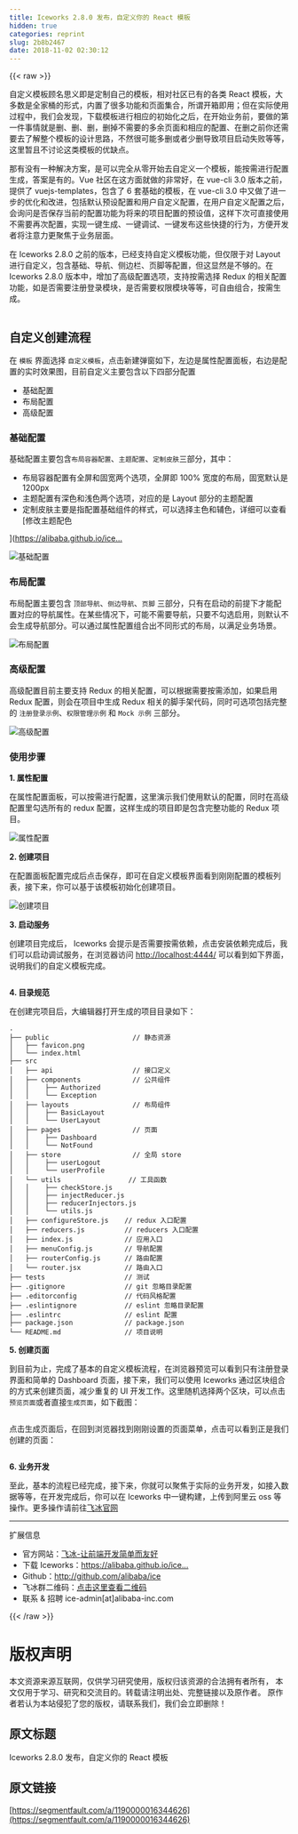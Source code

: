 ```yaml
---
title: Iceworks 2.8.0 发布，自定义你的 React 模板
hidden: true
categories: reprint
slug: 2b8b2467
date: 2018-11-02 02:30:12
---
```


{{< raw >}}
<p>&#x81EA;&#x5B9A;&#x4E49;&#x6A21;&#x677F;&#x987E;&#x540D;&#x601D;&#x4E49;&#x5373;&#x662F;&#x5B9A;&#x5236;&#x81EA;&#x5DF1;&#x7684;&#x6A21;&#x677F;&#xFF0C;&#x76F8;&#x5BF9;&#x793E;&#x533A;&#x5DF2;&#x6709;&#x7684;&#x5404;&#x7C7B; React &#x6A21;&#x677F;&#xFF0C;&#x5927;&#x591A;&#x6570;&#x662F;&#x5168;&#x5BB6;&#x6876;&#x7684;&#x5F62;&#x5F0F;&#xFF0C;&#x5185;&#x7F6E;&#x4E86;&#x5F88;&#x591A;&#x529F;&#x80FD;&#x548C;&#x9875;&#x9762;&#x96C6;&#x5408;&#xFF0C;&#x6240;&#x8C13;&#x5F00;&#x7BB1;&#x5373;&#x7528;&#xFF1B;&#x4F46;&#x5728;&#x5B9E;&#x9645;&#x4F7F;&#x7528;&#x8FC7;&#x7A0B;&#x4E2D;&#xFF0C;&#x6211;&#x4EEC;&#x4F1A;&#x53D1;&#x73B0;&#xFF0C;&#x4E0B;&#x8F7D;&#x6A21;&#x677F;&#x8FDB;&#x884C;&#x76F8;&#x5E94;&#x7684;&#x521D;&#x59CB;&#x5316;&#x4E4B;&#x540E;&#xFF0C;&#x5728;&#x5F00;&#x59CB;&#x4E1A;&#x52A1;&#x524D;&#xFF0C;&#x8981;&#x505A;&#x7684;&#x7B2C;&#x4E00;&#x4EF6;&#x4E8B;&#x60C5;&#x5C31;&#x662F;&#x5220;&#x3001;&#x5220;&#x3001;&#x5220;&#xFF0C;&#x5220;&#x6389;&#x4E0D;&#x9700;&#x8981;&#x7684;&#x591A;&#x4F59;&#x9875;&#x9762;&#x548C;&#x76F8;&#x5E94;&#x7684;&#x914D;&#x7F6E;&#x3001;&#x5728;&#x5220;&#x4E4B;&#x524D;&#x4F60;&#x8FD8;&#x9700;&#x8981;&#x53BB;&#x4E86;&#x89E3;&#x6574;&#x4E2A;&#x6A21;&#x677F;&#x7684;&#x8BBE;&#x8BA1;&#x601D;&#x8DEF;&#xFF0C;&#x4E0D;&#x7136;&#x5F88;&#x53EF;&#x80FD;&#x591A;&#x5220;&#x6216;&#x8005;&#x5C11;&#x5220;&#x5BFC;&#x81F4;&#x9879;&#x76EE;&#x542F;&#x52A8;&#x5931;&#x8D25;&#x7B49;&#x7B49;&#xFF0C;&#x8FD9;&#x91CC;&#x6682;&#x4E14;&#x4E0D;&#x8BA8;&#x8BBA;&#x8FD9;&#x7C7B;&#x6A21;&#x677F;&#x7684;&#x4F18;&#x7F3A;&#x70B9;&#x3002;</p><p>&#x90A3;&#x6709;&#x6CA1;&#x6709;&#x4E00;&#x79CD;&#x89E3;&#x51B3;&#x65B9;&#x6848;&#xFF0C;&#x662F;&#x53EF;&#x4EE5;&#x5B8C;&#x5168;&#x4ECE;&#x96F6;&#x5F00;&#x59CB;&#x53BB;&#x81EA;&#x5B9A;&#x4E49;&#x4E00;&#x4E2A;&#x6A21;&#x677F;&#xFF0C;&#x80FD;&#x6309;&#x9700;&#x8FDB;&#x884C;&#x914D;&#x7F6E;&#x751F;&#x6210;&#xFF0C;&#x7B54;&#x6848;&#x662F;&#x6709;&#x7684;&#x3002;Vue &#x793E;&#x533A;&#x5728;&#x8FD9;&#x65B9;&#x9762;&#x5C31;&#x505A;&#x7684;&#x975E;&#x5E38;&#x597D;&#xFF0C;&#x5728; vue-cli 3.0 &#x7248;&#x672C;&#x4E4B;&#x524D;&#xFF0C;&#x63D0;&#x4F9B;&#x4E86; vuejs-templates&#xFF0C;&#x5305;&#x542B;&#x4E86; 6 &#x5957;&#x57FA;&#x7840;&#x7684;&#x6A21;&#x677F;&#xFF0C;&#x5728; vue-cli 3.0 &#x4E2D;&#x53C8;&#x505A;&#x4E86;&#x8FDB;&#x4E00;&#x6B65;&#x7684;&#x4F18;&#x5316;&#x548C;&#x6539;&#x8FDB;&#xFF0C;&#x5305;&#x62EC;&#x9ED8;&#x8BA4;&#x9884;&#x8BBE;&#x914D;&#x7F6E;&#x548C;&#x7528;&#x6237;&#x81EA;&#x5B9A;&#x4E49;&#x914D;&#x7F6E;&#xFF0C;&#x5728;&#x7528;&#x6237;&#x81EA;&#x5B9A;&#x4E49;&#x914D;&#x7F6E;&#x4E4B;&#x540E;&#xFF0C;&#x4F1A;&#x8BE2;&#x95EE;&#x662F;&#x5426;&#x4FDD;&#x5B58;&#x5F53;&#x524D;&#x7684;&#x914D;&#x7F6E;&#x529F;&#x80FD;&#x4E3A;&#x5C06;&#x6765;&#x7684;&#x9879;&#x76EE;&#x914D;&#x7F6E;&#x7684;&#x9884;&#x8BBE;&#x503C;&#xFF0C;&#x8FD9;&#x6837;&#x4E0B;&#x6B21;&#x53EF;&#x76F4;&#x63A5;&#x4F7F;&#x7528;&#x4E0D;&#x9700;&#x8981;&#x518D;&#x6B21;&#x914D;&#x7F6E;&#xFF0C;&#x5B9E;&#x73B0;&#x4E00;&#x952E;&#x751F;&#x6210;&#x3001;&#x4E00;&#x952E;&#x8C03;&#x8BD5;&#x3001;&#x4E00;&#x952E;&#x53D1;&#x5E03;&#x8FD9;&#x4E9B;&#x5FEB;&#x6377;&#x7684;&#x884C;&#x4E3A;&#xFF0C;&#x65B9;&#x4FBF;&#x5F00;&#x53D1;&#x8005;&#x5C06;&#x6CE8;&#x610F;&#x529B;&#x66F4;&#x805A;&#x7126;&#x4E8E;&#x4E1A;&#x52A1;&#x5C42;&#x9762;&#x3002;</p><p>&#x5728; Iceworks 2.8.0 &#x4E4B;&#x524D;&#x7684;&#x7248;&#x672C;&#xFF0C;&#x5DF2;&#x7ECF;&#x652F;&#x6301;&#x81EA;&#x5B9A;&#x4E49;&#x6A21;&#x677F;&#x529F;&#x80FD;&#xFF0C;&#x4F46;&#x4EC5;&#x9650;&#x4E8E;&#x5BF9; Layout &#x8FDB;&#x884C;&#x81EA;&#x5B9A;&#x4E49;&#xFF0C;&#x5305;&#x542B;&#x57FA;&#x7840;&#x3001;&#x5BFC;&#x822A;&#x3001;&#x4FA7;&#x8FB9;&#x680F;&#x3001;&#x9875;&#x811A;&#x7B49;&#x914D;&#x7F6E;&#xFF0C;&#x4F46;&#x8FD9;&#x663E;&#x7136;&#x662F;&#x4E0D;&#x591F;&#x7684;&#x3002;&#x5728; Iceworks 2.8.0 &#x7248;&#x672C;&#x4E2D;&#xFF0C;&#x589E;&#x52A0;&#x4E86;&#x9AD8;&#x7EA7;&#x914D;&#x7F6E;&#x9009;&#x9879;&#xFF0C;&#x652F;&#x6301;&#x6309;&#x9700;&#x9009;&#x62E9; Redux &#x7684;&#x76F8;&#x5173;&#x914D;&#x7F6E;&#x529F;&#x80FD;&#xFF0C;&#x5982;&#x662F;&#x5426;&#x9700;&#x8981;&#x6CE8;&#x518C;&#x767B;&#x5F55;&#x6A21;&#x5757;&#xFF0C;&#x662F;&#x5426;&#x9700;&#x8981;&#x6743;&#x9650;&#x6A21;&#x5757;&#x7B49;&#x7B49;&#xFF0C;&#x53EF;&#x81EA;&#x7531;&#x7EC4;&#x5408;&#xFF0C;&#x6309;&#x9700;&#x751F;&#x6210;&#x3002;</p><p><span class="img-wrap"><img data-src="https://img.alicdn.com/tfs/TB1YobYr3ZC2uNjSZFnXXaxZpXa-861-592.gif" src="https://static.alili.techhttps://img.alicdn.com/tfs/TB1YobYr3ZC2uNjSZFnXXaxZpXa-861-592.gif" alt="" title="" style="cursor:pointer;display:inline"></span></p><h2 id="articleHeader0">&#x81EA;&#x5B9A;&#x4E49;&#x521B;&#x5EFA;&#x6D41;&#x7A0B;</h2><p>&#x5728; <code>&#x6A21;&#x677F;</code> &#x754C;&#x9762;&#x9009;&#x62E9; <code>&#x81EA;&#x5B9A;&#x4E49;&#x6A21;&#x677F;</code>&#xFF0C;&#x70B9;&#x51FB;&#x65B0;&#x5EFA;&#x5F39;&#x7A97;&#x5982;&#x4E0B;&#xFF0C;&#x5DE6;&#x8FB9;&#x662F;&#x5C5E;&#x6027;&#x914D;&#x7F6E;&#x9762;&#x677F;&#xFF0C;&#x53F3;&#x8FB9;&#x662F;&#x914D;&#x7F6E;&#x7684;&#x5B9E;&#x65F6;&#x6548;&#x679C;&#x56FE;&#xFF0C;&#x76EE;&#x524D;&#x81EA;&#x5B9A;&#x4E49;&#x4E3B;&#x8981;&#x5305;&#x542B;&#x4EE5;&#x4E0B;&#x56DB;&#x90E8;&#x5206;&#x914D;&#x7F6E;</p><ul><li>&#x57FA;&#x7840;&#x914D;&#x7F6E;</li><li>&#x5E03;&#x5C40;&#x914D;&#x7F6E;</li><li>&#x9AD8;&#x7EA7;&#x914D;&#x7F6E;</li></ul><h3 id="articleHeader1">&#x57FA;&#x7840;&#x914D;&#x7F6E;</h3><p>&#x57FA;&#x7840;&#x914D;&#x7F6E;&#x4E3B;&#x8981;&#x5305;&#x542B;<code>&#x5E03;&#x5C40;&#x5BB9;&#x5668;&#x914D;&#x7F6E;</code>&#x3001;<code>&#x4E3B;&#x9898;&#x914D;&#x7F6E;</code>&#x3001;<code>&#x5B9A;&#x5236;&#x76AE;&#x80A4;</code>&#x4E09;&#x90E8;&#x5206;&#xFF0C;&#x5176;&#x4E2D;&#xFF1A;</p><ul><li>&#x5E03;&#x5C40;&#x5BB9;&#x5668;&#x914D;&#x7F6E;&#x6709;&#x5168;&#x5C4F;&#x548C;&#x56FA;&#x5BBD;&#x4E24;&#x4E2A;&#x9009;&#x9879;&#xFF0C;&#x5168;&#x5C4F;&#x5373; 100% &#x5BBD;&#x5EA6;&#x7684;&#x5E03;&#x5C40;&#xFF0C;&#x56FA;&#x5BBD;&#x9ED8;&#x8BA4;&#x662F; 1200px</li><li>&#x4E3B;&#x9898;&#x914D;&#x7F6E;&#x6709;&#x6DF1;&#x8272;&#x548C;&#x6D45;&#x8272;&#x4E24;&#x4E2A;&#x9009;&#x9879;&#xFF0C;&#x5BF9;&#x5E94;&#x7684;&#x662F; Layout &#x90E8;&#x5206;&#x7684;&#x4E3B;&#x9898;&#x914D;&#x7F6E;</li><li>&#x5B9A;&#x5236;&#x76AE;&#x80A4;&#x4E3B;&#x8981;&#x662F;&#x6307;&#x914D;&#x7F6E;&#x57FA;&#x7840;&#x7EC4;&#x4EF6;&#x7684;&#x6837;&#x5F0F;&#xFF0C;&#x53EF;&#x4EE5;&#x9009;&#x62E9;&#x4E3B;&#x8272;&#x548C;&#x8F85;&#x8272;&#xFF0C;&#x8BE6;&#x7EC6;&#x53EF;&#x4EE5;&#x67E5;&#x770B;[&#x4FEE;&#x6539;&#x4E3B;&#x9898;&#x914D;&#x8272;</li></ul><p>](<a href="https://alibaba.github.io/ice/docs/advanced/custom-theme)" rel="nofollow noreferrer" target="_blank">https://alibaba.github.io/ice...</a></p><p><span class="img-wrap"><img data-src="https://img.alicdn.com/tfs/TB1jnWfwHwrBKNjSZPcXXXpapXa-1908-1368.png" src="https://static.alili.techhttps://img.alicdn.com/tfs/TB1jnWfwHwrBKNjSZPcXXXpapXa-1908-1368.png" alt="&#x57FA;&#x7840;&#x914D;&#x7F6E;" title="&#x57FA;&#x7840;&#x914D;&#x7F6E;" style="cursor:pointer;display:inline"></span></p><h3 id="articleHeader2">&#x5E03;&#x5C40;&#x914D;&#x7F6E;</h3><p>&#x5E03;&#x5C40;&#x914D;&#x7F6E;&#x4E3B;&#x8981;&#x5305;&#x542B; <code>&#x9876;&#x90E8;&#x5BFC;&#x822A;</code>&#x3001;<code>&#x4FA7;&#x8FB9;&#x5BFC;&#x822A;</code>&#x3001;<code>&#x9875;&#x811A;</code> &#x4E09;&#x90E8;&#x5206;&#xFF0C;&#x53EA;&#x6709;&#x5728;&#x542F;&#x52A8;&#x7684;&#x524D;&#x63D0;&#x4E0B;&#x624D;&#x80FD;&#x914D;&#x7F6E;&#x5BF9;&#x5E94;&#x7684;&#x5BFC;&#x822A;&#x5C5E;&#x6027;&#x3002;&#x5728;&#x67D0;&#x4E9B;&#x60C5;&#x51B5;&#x4E0B;&#xFF0C;&#x53EF;&#x80FD;&#x4E0D;&#x9700;&#x8981;&#x5BFC;&#x822A;&#xFF0C;&#x53EA;&#x8981;&#x4E0D;&#x52FE;&#x9009;&#x542F;&#x7528;&#xFF0C;&#x5219;&#x9ED8;&#x8BA4;&#x4E0D;&#x4F1A;&#x751F;&#x6210;&#x5BFC;&#x822A;&#x90E8;&#x5206;&#x3002;&#x53EF;&#x4EE5;&#x901A;&#x8FC7;&#x5C5E;&#x6027;&#x914D;&#x7F6E;&#x7EC4;&#x5408;&#x51FA;&#x4E0D;&#x540C;&#x5F62;&#x5F0F;&#x7684;&#x5E03;&#x5C40;&#xFF0C;&#x4EE5;&#x6EE1;&#x8DB3;&#x4E1A;&#x52A1;&#x573A;&#x666F;&#x3002;</p><p><span class="img-wrap"><img data-src="https://img.alicdn.com/tfs/TB1WTNbw8jTBKNjSZFDXXbVgVXa-1732-1194.png" src="https://static.alili.techhttps://img.alicdn.com/tfs/TB1WTNbw8jTBKNjSZFDXXbVgVXa-1732-1194.png" alt="&#x5E03;&#x5C40;&#x914D;&#x7F6E;" title="&#x5E03;&#x5C40;&#x914D;&#x7F6E;" style="cursor:pointer;display:inline"></span></p><h3 id="articleHeader3">&#x9AD8;&#x7EA7;&#x914D;&#x7F6E;</h3><p>&#x9AD8;&#x7EA7;&#x914D;&#x7F6E;&#x76EE;&#x524D;&#x4E3B;&#x8981;&#x652F;&#x6301; Redux &#x7684;&#x76F8;&#x5173;&#x914D;&#x7F6E;&#xFF0C;&#x53EF;&#x4EE5;&#x6839;&#x636E;&#x9700;&#x8981;&#x6309;&#x9700;&#x6DFB;&#x52A0;&#xFF0C;&#x5982;&#x679C;&#x542F;&#x7528; Redux &#x914D;&#x7F6E;&#xFF0C;&#x5219;&#x4F1A;&#x5728;&#x9879;&#x76EE;&#x4E2D;&#x751F;&#x6210; Redux &#x76F8;&#x5173;&#x7684;&#x811A;&#x624B;&#x67B6;&#x4EE3;&#x7801;&#xFF0C;&#x540C;&#x65F6;&#x53EF;&#x9009;&#x9879;&#x5305;&#x62EC;&#x5B8C;&#x6574;&#x7684; <code>&#x6CE8;&#x518C;&#x767B;&#x5F55;&#x793A;&#x4F8B;</code>&#x3001;<code>&#x6743;&#x9650;&#x7BA1;&#x7406;&#x793A;&#x4F8B;</code> &#x548C; <code>Mock &#x793A;&#x4F8B;</code> &#x4E09;&#x90E8;&#x5206;&#x3002;</p><p><span class="img-wrap"><img data-src="https://img.alicdn.com/tfs/TB1RCXDwYZnBKNjSZFhXXc.oXXa-1908-1368.png" src="https://static.alili.techhttps://img.alicdn.com/tfs/TB1RCXDwYZnBKNjSZFhXXc.oXXa-1908-1368.png" alt="&#x9AD8;&#x7EA7;&#x914D;&#x7F6E;" title="&#x9AD8;&#x7EA7;&#x914D;&#x7F6E;" style="cursor:pointer"></span></p><h3 id="articleHeader4">&#x4F7F;&#x7528;&#x6B65;&#x9AA4;</h3><p><strong>1. &#x5C5E;&#x6027;&#x914D;&#x7F6E;</strong></p><p>&#x5728;&#x5C5E;&#x6027;&#x914D;&#x7F6E;&#x9762;&#x677F;&#xFF0C;&#x53EF;&#x4EE5;&#x6309;&#x9700;&#x8FDB;&#x884C;&#x914D;&#x7F6E;&#xFF0C;&#x8FD9;&#x91CC;&#x6F14;&#x793A;&#x6211;&#x4EEC;&#x4F7F;&#x7528;&#x9ED8;&#x8BA4;&#x7684;&#x914D;&#x7F6E;&#xFF0C;&#x540C;&#x65F6;&#x5728;&#x9AD8;&#x7EA7;&#x914D;&#x7F6E;&#x91CC;&#x52FE;&#x9009;&#x6240;&#x6709;&#x7684; redux &#x914D;&#x7F6E;&#xFF0C;&#x8FD9;&#x6837;&#x751F;&#x6210;&#x7684;&#x9879;&#x76EE;&#x5373;&#x662F;&#x5305;&#x542B;&#x5B8C;&#x6574;&#x529F;&#x80FD;&#x7684; Redux &#x9879;&#x76EE;&#x3002;</p><p><span class="img-wrap"><img data-src="https://img.alicdn.com/tfs/TB1jnWfwHwrBKNjSZPcXXXpapXa-1908-1368.png" src="https://static.alili.techhttps://img.alicdn.com/tfs/TB1jnWfwHwrBKNjSZPcXXXpapXa-1908-1368.png" alt="&#x5C5E;&#x6027;&#x914D;&#x7F6E;" title="&#x5C5E;&#x6027;&#x914D;&#x7F6E;" style="cursor:pointer;display:inline"></span></p><p><strong>2. &#x521B;&#x5EFA;&#x9879;&#x76EE;</strong></p><p>&#x5728;&#x914D;&#x7F6E;&#x9762;&#x677F;&#x914D;&#x7F6E;&#x5B8C;&#x6210;&#x540E;&#x70B9;&#x51FB;&#x4FDD;&#x5B58;&#xFF0C;&#x5373;&#x53EF;&#x5728;&#x81EA;&#x5B9A;&#x4E49;&#x6A21;&#x677F;&#x754C;&#x9762;&#x770B;&#x5230;&#x521A;&#x521A;&#x914D;&#x7F6E;&#x7684;&#x6A21;&#x677F;&#x5217;&#x8868;&#xFF0C;&#x63A5;&#x4E0B;&#x6765;&#xFF0C;&#x4F60;&#x53EF;&#x4EE5;&#x57FA;&#x4E8E;&#x8BE5;&#x6A21;&#x677F;&#x521D;&#x59CB;&#x5316;&#x521B;&#x5EFA;&#x9879;&#x76EE;&#x3002;</p><p><span class="img-wrap"><img data-src="https://img.alicdn.com/tfs/TB11uGZwRnTBKNjSZPfXXbf1XXa-1908-1368.png" src="https://static.alili.techhttps://img.alicdn.com/tfs/TB11uGZwRnTBKNjSZPfXXbf1XXa-1908-1368.png" alt="&#x521B;&#x5EFA;&#x9879;&#x76EE;" title="&#x521B;&#x5EFA;&#x9879;&#x76EE;" style="cursor:pointer;display:inline"></span></p><p><strong>3. &#x542F;&#x52A8;&#x670D;&#x52A1;</strong></p><p>&#x521B;&#x5EFA;&#x9879;&#x76EE;&#x5B8C;&#x6210;&#x540E;&#xFF0C; Iceworks &#x4F1A;&#x63D0;&#x793A;&#x662F;&#x5426;&#x9700;&#x8981;&#x6309;&#x9700;&#x4F9D;&#x8D56;&#xFF0C;&#x70B9;&#x51FB;&#x5B89;&#x88C5;&#x4F9D;&#x8D56;&#x5B8C;&#x6210;&#x540E;&#xFF0C;&#x6211;&#x4EEC;&#x53EF;&#x4EE5;&#x542F;&#x52A8;&#x8C03;&#x8BD5;&#x670D;&#x52A1;&#xFF0C;&#x5728;&#x6D4F;&#x89C8;&#x5668;&#x8BBF;&#x95EE; <a href="http://localhost:4444/" rel="nofollow noreferrer" target="_blank">http://localhost:4444/</a> &#x53EF;&#x4EE5;&#x770B;&#x5230;&#x5982;&#x4E0B;&#x754C;&#x9762;&#xFF0C;&#x8BF4;&#x660E;&#x6211;&#x4EEC;&#x7684;&#x81EA;&#x5B9A;&#x4E49;&#x6A21;&#x677F;&#x5B8C;&#x6210;&#x3002;</p><p><span class="img-wrap"><img data-src="https://img.alicdn.com/tfs/TB1gkRpwVkoBKNjSZFEXXbrEVXa-2870-1590.png" src="https://static.alili.techhttps://img.alicdn.com/tfs/TB1gkRpwVkoBKNjSZFEXXbrEVXa-2870-1590.png" alt="" title="" style="cursor:pointer;display:inline"></span></p><p><strong>4. &#x76EE;&#x5F55;&#x89C4;&#x8303;</strong></p><p>&#x5728;&#x521B;&#x5EFA;&#x5B8C;&#x9879;&#x76EE;&#x540E;&#xFF0C;&#x5927;&#x7F16;&#x8F91;&#x5668;&#x6253;&#x5F00;&#x751F;&#x6210;&#x7684;&#x9879;&#x76EE;&#x76EE;&#x5F55;&#x5982;&#x4E0B;&#xFF1A;</p><div class="widget-codetool" style="display:none"><div class="widget-codetool--inner"><span class="selectCode code-tool" data-toggle="tooltip" data-placement="top" title="" data-original-title="&#x5168;&#x9009;"></span> <span type="button" class="copyCode code-tool" data-toggle="tooltip" data-placement="top" data-clipboard-text=".
&#x251C;&#x2500;&#x2500; public                     // &#x9759;&#x6001;&#x8D44;&#x6E90;
&#x2502;   &#x251C;&#x2500;&#x2500; favicon.png
&#x2502;   &#x2514;&#x2500;&#x2500; index.html
&#x251C;&#x2500;&#x2500; src
&#x2502;   &#x251C;&#x2500;&#x2500; api                    // &#x63A5;&#x53E3;&#x5B9A;&#x4E49;
&#x2502;   &#x251C;&#x2500;&#x2500; components             // &#x516C;&#x5171;&#x7EC4;&#x4EF6;
&#x2502;   &#x2502;    &#x251C;&#x2500;&#x2500; Authorized
&#x2502;   &#x2502;    &#x2514;&#x2500;&#x2500; Exception
&#x2502;   &#x251C;&#x2500;&#x2500; layouts                // &#x5E03;&#x5C40;&#x7EC4;&#x4EF6;
&#x2502;   &#x2502;    &#x251C;&#x2500;&#x2500; BasicLayout
&#x2502;   &#x2502;    &#x2514;&#x2500;&#x2500; UserLayout
&#x2502;   &#x251C;&#x2500;&#x2500; pages                  // &#x9875;&#x9762;
&#x2502;   &#x2502;    &#x251C;&#x2500;&#x2500; Dashboard
&#x2502;   &#x2502;    &#x2514;&#x2500;&#x2500; NotFound
&#x2502;   &#x251C;&#x2500;&#x2500; store                  // &#x5168;&#x5C40; store
&#x2502;   &#x2502;    &#x251C;&#x2500;&#x2500; userLogout
&#x2502;   &#x2502;    &#x2514;&#x2500;&#x2500; userProfile
&#x2502;   &#x2514;&#x2500;&#x2500; utils                 // &#x5DE5;&#x5177;&#x51FD;&#x6570;
&#x2502;   &#x2502;    &#x251C;&#x2500;&#x2500; checkStore.js
&#x2502;   &#x2502;    &#x251C;&#x2500;&#x2500; injectReducer.js
&#x2502;   &#x2502;    &#x251C;&#x2500;&#x2500; reducerInjectors.js
&#x2502;   &#x2502;    &#x2514;&#x2500;&#x2500; utils.js
&#x2502;   &#x251C;&#x2500;&#x2500; configureStore.js    // redux &#x5165;&#x53E3;&#x914D;&#x7F6E;
&#x2502;   &#x251C;&#x2500;&#x2500; reducers.js          // reducers &#x5165;&#x53E3;&#x914D;&#x7F6E;
&#x2502;   &#x251C;&#x2500;&#x2500; index.js             // &#x5E94;&#x7528;&#x5165;&#x53E3;
&#x2502;   &#x251C;&#x2500;&#x2500; menuConfig.js        // &#x5BFC;&#x822A;&#x914D;&#x7F6E;
&#x2502;   &#x251C;&#x2500;&#x2500; routerConfig.js      // &#x8DEF;&#x7531;&#x914D;&#x7F6E;
&#x2502;   &#x2514;&#x2500;&#x2500; router.jsx           // &#x8DEF;&#x7531;&#x5165;&#x53E3;
&#x251C;&#x2500;&#x2500; tests                    // &#x6D4B;&#x8BD5;
&#x251C;&#x2500;&#x2500; .gitignore               // git &#x5FFD;&#x7565;&#x76EE;&#x5F55;&#x914D;&#x7F6E;
&#x251C;&#x2500;&#x2500; .editorconfig            // &#x4EE3;&#x7801;&#x98CE;&#x683C;&#x914D;&#x7F6E;
&#x251C;&#x2500;&#x2500; .eslintignore            // eslint &#x5FFD;&#x7565;&#x76EE;&#x5F55;&#x914D;&#x7F6E;
&#x251C;&#x2500;&#x2500; .eslintrc                // eslint &#x914D;&#x7F6E;
&#x251C;&#x2500;&#x2500; package.json             // package.json
&#x2514;&#x2500;&#x2500; README.md                // &#x9879;&#x76EE;&#x8BF4;&#x660E;" title="" data-original-title="&#x590D;&#x5236;"></span> <span type="button" class="saveToNote code-tool" data-toggle="tooltip" data-placement="top" title="" data-original-title="&#x653E;&#x8FDB;&#x7B14;&#x8BB0;"></span></div></div><pre class="hljs stylus"><code>.
&#x251C;&#x2500;&#x2500; public                     <span class="hljs-comment">// &#x9759;&#x6001;&#x8D44;&#x6E90;</span>
&#x2502;   &#x251C;&#x2500;&#x2500; favicon<span class="hljs-selector-class">.png</span>
&#x2502;   &#x2514;&#x2500;&#x2500; index<span class="hljs-selector-class">.html</span>
&#x251C;&#x2500;&#x2500; src
&#x2502;   &#x251C;&#x2500;&#x2500; api                    <span class="hljs-comment">// &#x63A5;&#x53E3;&#x5B9A;&#x4E49;</span>
&#x2502;   &#x251C;&#x2500;&#x2500; components             <span class="hljs-comment">// &#x516C;&#x5171;&#x7EC4;&#x4EF6;</span>
&#x2502;   &#x2502;    &#x251C;&#x2500;&#x2500; Authorized
&#x2502;   &#x2502;    &#x2514;&#x2500;&#x2500; Exception
&#x2502;   &#x251C;&#x2500;&#x2500; layouts                <span class="hljs-comment">// &#x5E03;&#x5C40;&#x7EC4;&#x4EF6;</span>
&#x2502;   &#x2502;    &#x251C;&#x2500;&#x2500; BasicLayout
&#x2502;   &#x2502;    &#x2514;&#x2500;&#x2500; UserLayout
&#x2502;   &#x251C;&#x2500;&#x2500; pages                  <span class="hljs-comment">// &#x9875;&#x9762;</span>
&#x2502;   &#x2502;    &#x251C;&#x2500;&#x2500; Dashboard
&#x2502;   &#x2502;    &#x2514;&#x2500;&#x2500; NotFound
&#x2502;   &#x251C;&#x2500;&#x2500; store                  <span class="hljs-comment">// &#x5168;&#x5C40; store</span>
&#x2502;   &#x2502;    &#x251C;&#x2500;&#x2500; userLogout
&#x2502;   &#x2502;    &#x2514;&#x2500;&#x2500; userProfile
&#x2502;   &#x2514;&#x2500;&#x2500; utils                 <span class="hljs-comment">// &#x5DE5;&#x5177;&#x51FD;&#x6570;</span>
&#x2502;   &#x2502;    &#x251C;&#x2500;&#x2500; checkStore<span class="hljs-selector-class">.js</span>
&#x2502;   &#x2502;    &#x251C;&#x2500;&#x2500; injectReducer<span class="hljs-selector-class">.js</span>
&#x2502;   &#x2502;    &#x251C;&#x2500;&#x2500; reducerInjectors<span class="hljs-selector-class">.js</span>
&#x2502;   &#x2502;    &#x2514;&#x2500;&#x2500; utils<span class="hljs-selector-class">.js</span>
&#x2502;   &#x251C;&#x2500;&#x2500; configureStore<span class="hljs-selector-class">.js</span>    <span class="hljs-comment">// redux &#x5165;&#x53E3;&#x914D;&#x7F6E;</span>
&#x2502;   &#x251C;&#x2500;&#x2500; reducers<span class="hljs-selector-class">.js</span>          <span class="hljs-comment">// reducers &#x5165;&#x53E3;&#x914D;&#x7F6E;</span>
&#x2502;   &#x251C;&#x2500;&#x2500; index<span class="hljs-selector-class">.js</span>             <span class="hljs-comment">// &#x5E94;&#x7528;&#x5165;&#x53E3;</span>
&#x2502;   &#x251C;&#x2500;&#x2500; menuConfig<span class="hljs-selector-class">.js</span>        <span class="hljs-comment">// &#x5BFC;&#x822A;&#x914D;&#x7F6E;</span>
&#x2502;   &#x251C;&#x2500;&#x2500; routerConfig<span class="hljs-selector-class">.js</span>      <span class="hljs-comment">// &#x8DEF;&#x7531;&#x914D;&#x7F6E;</span>
&#x2502;   &#x2514;&#x2500;&#x2500; router<span class="hljs-selector-class">.jsx</span>           <span class="hljs-comment">// &#x8DEF;&#x7531;&#x5165;&#x53E3;</span>
&#x251C;&#x2500;&#x2500; tests                    <span class="hljs-comment">// &#x6D4B;&#x8BD5;</span>
&#x251C;&#x2500;&#x2500; <span class="hljs-selector-class">.gitignore</span>               <span class="hljs-comment">// git &#x5FFD;&#x7565;&#x76EE;&#x5F55;&#x914D;&#x7F6E;</span>
&#x251C;&#x2500;&#x2500; <span class="hljs-selector-class">.editorconfig</span>            <span class="hljs-comment">// &#x4EE3;&#x7801;&#x98CE;&#x683C;&#x914D;&#x7F6E;</span>
&#x251C;&#x2500;&#x2500; <span class="hljs-selector-class">.eslintignore</span>            <span class="hljs-comment">// eslint &#x5FFD;&#x7565;&#x76EE;&#x5F55;&#x914D;&#x7F6E;</span>
&#x251C;&#x2500;&#x2500; <span class="hljs-selector-class">.eslintrc</span>                <span class="hljs-comment">// eslint &#x914D;&#x7F6E;</span>
&#x251C;&#x2500;&#x2500; package<span class="hljs-selector-class">.json</span>             <span class="hljs-comment">// package.json</span>
&#x2514;&#x2500;&#x2500; README<span class="hljs-selector-class">.md</span>                <span class="hljs-comment">// &#x9879;&#x76EE;&#x8BF4;&#x660E;</span></code></pre><p><strong>5. &#x521B;&#x5EFA;&#x9875;&#x9762;</strong></p><p>&#x5230;&#x76EE;&#x524D;&#x4E3A;&#x6B62;&#xFF0C;&#x5B8C;&#x6210;&#x4E86;&#x57FA;&#x672C;&#x7684;&#x81EA;&#x5B9A;&#x4E49;&#x6A21;&#x677F;&#x6D41;&#x7A0B;&#xFF0C;&#x5728;&#x6D4F;&#x89C8;&#x5668;&#x9884;&#x89C8;&#x53EF;&#x4EE5;&#x770B;&#x5230;&#x53EA;&#x6709;&#x6CE8;&#x518C;&#x767B;&#x5F55;&#x754C;&#x9762;&#x548C;&#x7B80;&#x5355;&#x7684; Dashboard &#x9875;&#x9762;&#xFF0C;&#x63A5;&#x4E0B;&#x6765;&#xFF0C;&#x6211;&#x4EEC;&#x53EF;&#x4EE5;&#x4F7F;&#x7528; Iceworks &#x901A;&#x8FC7;&#x533A;&#x5757;&#x7EC4;&#x5408;&#x7684;&#x65B9;&#x5F0F;&#x6765;&#x521B;&#x5EFA;&#x9875;&#x9762;&#xFF0C;&#x51CF;&#x5C11;&#x91CD;&#x590D;&#x7684; UI &#x5F00;&#x53D1;&#x5DE5;&#x4F5C;&#x3002;&#x8FD9;&#x91CC;&#x968F;&#x673A;&#x9009;&#x62E9;&#x4E24;&#x4E2A;&#x533A;&#x5757;&#xFF0C;&#x53EF;&#x4EE5;&#x70B9;&#x51FB;<code>&#x9884;&#x89C8;&#x9875;&#x9762;</code>&#x6216;&#x8005;&#x76F4;&#x63A5;<code>&#x751F;&#x6210;&#x9875;&#x9762;</code>&#xFF0C;&#x5982;&#x4E0B;&#x622A;&#x56FE;&#xFF1A;</p><p><span class="img-wrap"><img data-src="https://img.alicdn.com/tfs/TB18nFCw7UmBKNjSZFOXXab2XXa-1909-1368.png" src="https://static.alili.techhttps://img.alicdn.com/tfs/TB18nFCw7UmBKNjSZFOXXab2XXa-1909-1368.png" alt="" title="" style="cursor:pointer;display:inline"></span></p><p>&#x70B9;&#x51FB;&#x751F;&#x6210;&#x9875;&#x9762;&#x540E;&#xFF0C;&#x5728;&#x56DE;&#x5230;&#x6D4F;&#x89C8;&#x5668;&#x627E;&#x5230;&#x521A;&#x521A;&#x8BBE;&#x7F6E;&#x7684;&#x9875;&#x9762;&#x83DC;&#x5355;&#xFF0C;&#x70B9;&#x51FB;&#x53EF;&#x4EE5;&#x770B;&#x5230;&#x6B63;&#x662F;&#x6211;&#x4EEC;&#x521B;&#x5EFA;&#x7684;&#x9875;&#x9762;&#xFF1A;</p><p><span class="img-wrap"><img data-src="https://img.alicdn.com/tfs/TB1zQ4xw8smBKNjSZFsXXaXSVXa-2878-1590.png" src="https://static.alili.techhttps://img.alicdn.com/tfs/TB1zQ4xw8smBKNjSZFsXXaXSVXa-2878-1590.png" alt="" title="" style="cursor:pointer;display:inline"></span></p><p><strong>6. &#x4E1A;&#x52A1;&#x5F00;&#x53D1;</strong></p><p>&#x81F3;&#x6B64;&#xFF0C;&#x57FA;&#x672C;&#x7684;&#x6D41;&#x7A0B;&#x5DF2;&#x7ECF;&#x5B8C;&#x6210;&#xFF0C;&#x63A5;&#x4E0B;&#x6765;&#xFF0C;&#x4F60;&#x5C31;&#x53EF;&#x4EE5;&#x805A;&#x7126;&#x4E8E;&#x5B9E;&#x9645;&#x7684;&#x4E1A;&#x52A1;&#x5F00;&#x53D1;&#xFF0C;&#x5982;&#x63A5;&#x5165;&#x6570;&#x636E;&#x7B49;&#x7B49;&#xFF0C;&#x5728;&#x5F00;&#x53D1;&#x5B8C;&#x6210;&#x540E;&#xFF0C;&#x4F60;&#x53EF;&#x4EE5;&#x5728; Iceworks &#x4E2D;&#x4E00;&#x952E;&#x6784;&#x5EFA;&#xFF0C;&#x4E0A;&#x4F20;&#x5230;&#x963F;&#x91CC;&#x4E91; oss &#x7B49;&#x64CD;&#x4F5C;&#x3002;&#x66F4;&#x591A;&#x64CD;&#x4F5C;&#x8BF7;&#x524D;&#x5F80;<a href="https://alibaba.github.io/ice/" rel="nofollow noreferrer" target="_blank">&#x98DE;&#x51B0;&#x5B98;&#x7F51;</a></p><hr><p>&#x6269;&#x5C55;&#x4FE1;&#x606F;</p><ul><li>&#x5B98;&#x65B9;&#x7F51;&#x7AD9;&#xFF1A;<a href="https://alibaba.github.io/ice/" rel="nofollow noreferrer" target="_blank">&#x98DE;&#x51B0;-&#x8BA9;&#x524D;&#x7AEF;&#x5F00;&#x53D1;&#x7B80;&#x5355;&#x800C;&#x53CB;&#x597D;</a></li><li>&#x4E0B;&#x8F7D; Iceworks&#xFF1A;<a href="https://alibaba.github.io/ice/iceworks" rel="nofollow noreferrer" target="_blank">https://alibaba.github.io/ice...</a></li><li>Github&#xFF1A;<a href="http://github.com/alibaba/ice" rel="nofollow noreferrer" target="_blank">http://github.com/alibaba/ice</a></li><li>&#x98DE;&#x51B0;&#x7FA4;&#x4E8C;&#x7EF4;&#x7801;&#xFF1A;<a href="http://ice.alicdn.com/assets/images/qrcode.png" rel="nofollow noreferrer" target="_blank">&#x70B9;&#x51FB;&#x8FD9;&#x91CC;&#x67E5;&#x770B;&#x4E8C;&#x7EF4;&#x7801;</a></li><li>&#x8054;&#x7CFB; &amp; &#x62DB;&#x8058; ice-admin[at]alibaba-inc.com</li></ul>
{{< /raw >}}

# 版权声明
本文资源来源互联网，仅供学习研究使用，版权归该资源的合法拥有者所有，
本文仅用于学习、研究和交流目的。转载请注明出处、完整链接以及原作者。
原作者若认为本站侵犯了您的版权，请联系我们，我们会立即删除！

## 原文标题
Iceworks 2.8.0 发布，自定义你的 React 模板

## 原文链接
[https://segmentfault.com/a/1190000016344626](https://segmentfault.com/a/1190000016344626)

